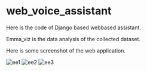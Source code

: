 # web_voice_assistant
Here is the code of Django based webbased assistant.

Emma_viz is the data analysis of the collected dataset.

Here is some screenshot of the web application.

![ee1](https://github.com/wzionx/web_voice_assistant/assets/122453770/cbba3825-7ae0-4950-a560-6468329e592c)
![ee2](https://github.com/wzionx/web_voice_assistant/assets/122453770/f6e275e4-02d1-4313-9faa-e46521d0e5c5)
![ee3](https://github.com/wzionx/web_voice_assistant/assets/122453770/5082dcb0-2d5f-406e-814c-ba25bed7f823)
